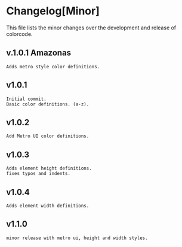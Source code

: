 Changelog[Minor]
=========
This file lists the minor changes over the development and release of colorcode.


v.1.0.1 Amazonas
----------------
	Adds metro style color definitions.


v1.0.1
-------
	Initial commit.
	Basic color definitions. (a-z).

v1.0.2
-------
	Add Metro UI color definitions.

v1.0.3
-------
	Adds element height definitions.
	fixes typos and indents.

v1.0.4
-------
	Adds element width definitions.

v1.1.0
-------
	minor release with metro ui, height and width styles.

